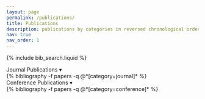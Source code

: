 ```yaml
---
layout: page
permalink: /publications/
title: Publications
description: publications by categories in reversed chronological order. generated by jekyll-scholar.
nav: true
nav_order: 1
---
```


<!-- Bibsearch Feature -->
{% include bib_search.liquid %}

<div class="publications">

  <!--  Journal Section -->
  <div class="pub-section-header" onclick="toggleSection('journal-list')">
     Journal Publications
    <span class="toggle-icon">▾</span>
  </div>
  <div id="journal-list">
    {% bibliography -f papers -q @*[category=journal]* %}
  </div>

  <!--  Conference Section -->
  <div class="pub-section-header" onclick="toggleSection('conference-list')">
     Conference Publications
    <span class="toggle-icon">▾</span>
  </div>
  <div id="conference-list">
    {% bibliography -f papers -q @*[category=conference]* %}
  </div>

</div>

<script>
function toggleSection(id) {
  const section = document.getElementById(id);
  const icon = section.previousElementSibling.querySelector('.toggle-icon');
  if (section.style.display === 'none') {
    section.style.display = 'block';
    icon.textContent = '▾';
  } else {
    section.style.display = 'none';
    icon.textContent = '▸';
  }
}
</script>
